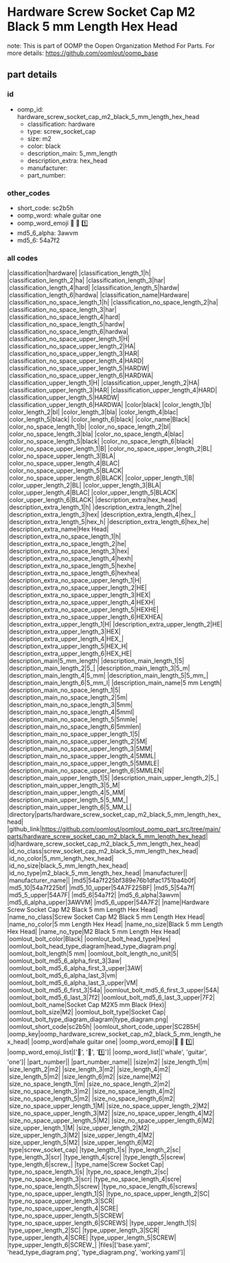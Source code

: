 # Hardware Screw Socket Cap M2 Black 5 mm Length Hex Head  

note: This is part of OOMP the Oopen Organization Method For Parts. For more details: https://github.com/oomlout/oomp_base

##  part details





### id
* oomp_id: hardware_screw_socket_cap_m2_black_5_mm_length_hex_head
  * classification: hardware
  * type: screw_socket_cap
  * size: m2
  * color: black
  * description_main: 5_mm_length
  * description_extra: hex_head
  * manufacturer: 
  * part_number: 

### other_codes
* short_code: sc2b5h
* oomp_word: whale guitar one
* oomp_word_emoji :whale: :guitar: :one:
* md5_6_alpha: 3awvm
* md5_6: 54a7f2

### all codes 
|classification|hardware|
|classification_length_1|h|
|classification_length_2|ha|
|classification_length_3|har|
|classification_length_4|hard|
|classification_length_5|hardw|
|classification_length_6|hardwa|
|classification_name|Hardware|
|classification_no_space_length_1|h|
|classification_no_space_length_2|ha|
|classification_no_space_length_3|har|
|classification_no_space_length_4|hard|
|classification_no_space_length_5|hardw|
|classification_no_space_length_6|hardwa|
|classification_no_space_upper_length_1|H|
|classification_no_space_upper_length_2|HA|
|classification_no_space_upper_length_3|HAR|
|classification_no_space_upper_length_4|HARD|
|classification_no_space_upper_length_5|HARDW|
|classification_no_space_upper_length_6|HARDWA|
|classification_upper_length_1|H|
|classification_upper_length_2|HA|
|classification_upper_length_3|HAR|
|classification_upper_length_4|HARD|
|classification_upper_length_5|HARDW|
|classification_upper_length_6|HARDWA|
|color|black|
|color_length_1|b|
|color_length_2|bl|
|color_length_3|bla|
|color_length_4|blac|
|color_length_5|black|
|color_length_6|black|
|color_name|Black|
|color_no_space_length_1|b|
|color_no_space_length_2|bl|
|color_no_space_length_3|bla|
|color_no_space_length_4|blac|
|color_no_space_length_5|black|
|color_no_space_length_6|black|
|color_no_space_upper_length_1|B|
|color_no_space_upper_length_2|BL|
|color_no_space_upper_length_3|BLA|
|color_no_space_upper_length_4|BLAC|
|color_no_space_upper_length_5|BLACK|
|color_no_space_upper_length_6|BLACK|
|color_upper_length_1|B|
|color_upper_length_2|BL|
|color_upper_length_3|BLA|
|color_upper_length_4|BLAC|
|color_upper_length_5|BLACK|
|color_upper_length_6|BLACK|
|description_extra|hex_head|
|description_extra_length_1|h|
|description_extra_length_2|he|
|description_extra_length_3|hex|
|description_extra_length_4|hex_|
|description_extra_length_5|hex_h|
|description_extra_length_6|hex_he|
|description_extra_name|Hex Head|
|description_extra_no_space_length_1|h|
|description_extra_no_space_length_2|he|
|description_extra_no_space_length_3|hex|
|description_extra_no_space_length_4|hexh|
|description_extra_no_space_length_5|hexhe|
|description_extra_no_space_length_6|hexhea|
|description_extra_no_space_upper_length_1|H|
|description_extra_no_space_upper_length_2|HE|
|description_extra_no_space_upper_length_3|HEX|
|description_extra_no_space_upper_length_4|HEXH|
|description_extra_no_space_upper_length_5|HEXHE|
|description_extra_no_space_upper_length_6|HEXHEA|
|description_extra_upper_length_1|H|
|description_extra_upper_length_2|HE|
|description_extra_upper_length_3|HEX|
|description_extra_upper_length_4|HEX_|
|description_extra_upper_length_5|HEX_H|
|description_extra_upper_length_6|HEX_HE|
|description_main|5_mm_length|
|description_main_length_1|5|
|description_main_length_2|5_|
|description_main_length_3|5_m|
|description_main_length_4|5_mm|
|description_main_length_5|5_mm_|
|description_main_length_6|5_mm_l|
|description_main_name|5 mm Length|
|description_main_no_space_length_1|5|
|description_main_no_space_length_2|5m|
|description_main_no_space_length_3|5mm|
|description_main_no_space_length_4|5mml|
|description_main_no_space_length_5|5mmle|
|description_main_no_space_length_6|5mmlen|
|description_main_no_space_upper_length_1|5|
|description_main_no_space_upper_length_2|5M|
|description_main_no_space_upper_length_3|5MM|
|description_main_no_space_upper_length_4|5MML|
|description_main_no_space_upper_length_5|5MMLE|
|description_main_no_space_upper_length_6|5MMLEN|
|description_main_upper_length_1|5|
|description_main_upper_length_2|5_|
|description_main_upper_length_3|5_M|
|description_main_upper_length_4|5_MM|
|description_main_upper_length_5|5_MM_|
|description_main_upper_length_6|5_MM_L|
|directory|parts/hardware_screw_socket_cap_m2_black_5_mm_length_hex_head|
|github_link|https://github.com/oomlout/oomlout_oomp_part_src/tree/main/parts/hardware_screw_socket_cap_m2_black_5_mm_length_hex_head|
|id|hardware_screw_socket_cap_m2_black_5_mm_length_hex_head|
|id_no_class|screw_socket_cap_m2_black_5_mm_length_hex_head|
|id_no_color|5_mm_length_hex_head|
|id_no_size|black_5_mm_length_hex_head|
|id_no_type|m2_black_5_mm_length_hex_head|
|manufacturer||
|manufacturer_name||
|md5|54a7f225bf389e76b1dfac1751ba4b0f|
|md5_10|54a7f225bf|
|md5_10_upper|54A7F225BF|
|md5_5|54a7f|
|md5_5_upper|54A7F|
|md5_6|54a7f2|
|md5_6_alpha|3awvm|
|md5_6_alpha_upper|3AWVM|
|md5_6_upper|54A7F2|
|name|Hardware Screw Socket Cap M2 Black 5 mm Length Hex Head|
|name_no_class|Screw Socket Cap M2 Black 5 mm Length Hex Head|
|name_no_color|5 mm Length Hex Head|
|name_no_size|Black 5 mm Length Hex Head|
|name_no_type|M2 Black 5 mm Length Hex Head|
|oomlout_bolt_color|Black|
|oomlout_bolt_head_type|Hex|
|oomlout_bolt_head_type_diagram|head_type_diagram.png|
|oomlout_bolt_length|5 mm|
|oomlout_bolt_length_no_unit|5|
|oomlout_bolt_md5_6_alpha_first_3|3aw|
|oomlout_bolt_md5_6_alpha_first_3_upper|3AW|
|oomlout_bolt_md5_6_alpha_last_3|vm|
|oomlout_bolt_md5_6_alpha_last_3_upper|VM|
|oomlout_bolt_md5_6_first_3|54a|
|oomlout_bolt_md5_6_first_3_upper|54A|
|oomlout_bolt_md5_6_last_3|7f2|
|oomlout_bolt_md5_6_last_3_upper|7F2|
|oomlout_bolt_name|Socket Cap M2X5 mm Black (Hex)|
|oomlout_bolt_size|M2|
|oomlout_bolt_type|Socket Cap|
|oomlout_bolt_type_diagram_diagram|type_diagram.png|
|oomlout_short_code|sc2b5h|
|oomlout_short_code_upper|SC2B5H|
|oomp_key|oomp_hardware_screw_socket_cap_m2_black_5_mm_length_hex_head|
|oomp_word|whale guitar one|
|oomp_word_emoji|:whale: :guitar: :one:|
|oomp_word_emoji_list|[':whale:', ':guitar:', ':one:']|
|oomp_word_list|['whale', 'guitar', 'one']|
|part_number||
|part_number_name||
|size|m2|
|size_length_1|m|
|size_length_2|m2|
|size_length_3|m2|
|size_length_4|m2|
|size_length_5|m2|
|size_length_6|m2|
|size_name|M2|
|size_no_space_length_1|m|
|size_no_space_length_2|m2|
|size_no_space_length_3|m2|
|size_no_space_length_4|m2|
|size_no_space_length_5|m2|
|size_no_space_length_6|m2|
|size_no_space_upper_length_1|M|
|size_no_space_upper_length_2|M2|
|size_no_space_upper_length_3|M2|
|size_no_space_upper_length_4|M2|
|size_no_space_upper_length_5|M2|
|size_no_space_upper_length_6|M2|
|size_upper_length_1|M|
|size_upper_length_2|M2|
|size_upper_length_3|M2|
|size_upper_length_4|M2|
|size_upper_length_5|M2|
|size_upper_length_6|M2|
|type|screw_socket_cap|
|type_length_1|s|
|type_length_2|sc|
|type_length_3|scr|
|type_length_4|scre|
|type_length_5|screw|
|type_length_6|screw_|
|type_name|Screw Socket Cap|
|type_no_space_length_1|s|
|type_no_space_length_2|sc|
|type_no_space_length_3|scr|
|type_no_space_length_4|scre|
|type_no_space_length_5|screw|
|type_no_space_length_6|screws|
|type_no_space_upper_length_1|S|
|type_no_space_upper_length_2|SC|
|type_no_space_upper_length_3|SCR|
|type_no_space_upper_length_4|SCRE|
|type_no_space_upper_length_5|SCREW|
|type_no_space_upper_length_6|SCREWS|
|type_upper_length_1|S|
|type_upper_length_2|SC|
|type_upper_length_3|SCR|
|type_upper_length_4|SCRE|
|type_upper_length_5|SCREW|
|type_upper_length_6|SCREW_|
|files|['base.yaml', 'head_type_diagram.png', 'type_diagram.png', 'working.yaml']|
